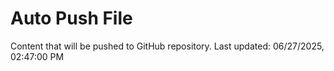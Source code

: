 # Auto Push File

Content that will be pushed to GitHub repository.
Last updated: 06/27/2025, 02:47:00 PM